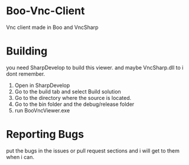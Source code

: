 # Boo-Vnc-Client
Vnc client made in Boo and VncSharp

# Building

you need SharpDevelop to build this viewer. and maybe VncSharp.dll to i dont remember.

1. Open in SharpDevelop
2. Go to the build tab and select Build solution
3. Go to the directory where the source is located.
4. Go to the bin folder and the debug/release folder
5. run BooVncViewer.exe

# Reporting Bugs

put the bugs in the issues or pull request sections and i will get to them when i can.
